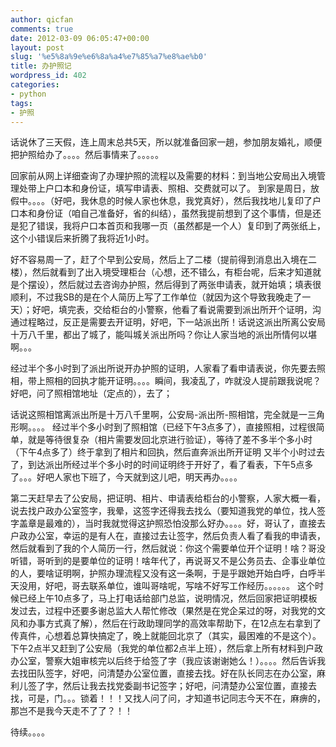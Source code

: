 ```yaml
---
author: qicfan
comments: true
date: 2012-03-09 06:05:47+00:00
layout: post
slug: '%e5%8a%9e%e6%8a%a4%e7%85%a7%e8%ae%b0'
title: 办护照记
wordpress_id: 402
categories:
- python
tags:
- 护照
---
```


话说休了三天假，连上周末总共5天，所以就准备回家一趟，参加朋友婚礼，顺便把护照给办了。。。。然后事情来了。。。。。

回家前从网上详细查询了办理护照的流程以及需要的材料：到当地公安局出入境管理处带上户口本和身份证，填写申请表、照相、交费就可以了。 到家是周日，放假中。。。。（好吧，我休息的时候人家也休息，我党真好），然后我找地儿复印了户口本和身份证（咱自己准备好，省的纠结），虽然我提前想到了这个事情，但是还是犯了错误，我将户口本首页和我哪一页（虽然都是一个人）复印到了两张纸上，这个小错误后来折腾了我将近1小时。

好不容易周一了，赶了个早到公安局，然后上了二楼（提前得到消息出入境在二楼），然后就看到了出入境受理柜台（心想，还不错么，有柜台呢，后来才知道就是个摆设），然后就过去咨询办护照，然后得到了两张申请表，就开始填；填表很顺利，不过我SB的是在个人简历上写了工作单位（就因为这个导致我晚走了一天）；好吧，填完表，交给柜台的小警察，他看了看说需要到派出所开个证明，沟通过程略过，反正是需要去开证明，好吧，下一站派出所！话说这派出所离公安局十万八千里，都出了城了，能叫城关派出所吗？你让人家当地的派出所情何以堪啊。。。

经过半个多小时到了派出所说开办护照的证明，人家看了看申请表说，你先要去照相，带上照相的回执才能开证明。。。。瞬间，我凌乱了，咋就没人提前跟我说呢？好吧，问了照相馆地址（定点的），去了；

话说这照相馆离派出所是十万八千里啊，公安局-派出所-照相馆，完全就是一三角形啊。。。。 经过半个多小时到了照相馆（已经下午3点多了），直接照相，过程很简单，就是等待很复杂（相片需要发回北京进行验证），等待了差不多半个多小时（下午4点多了）终于拿到了相片和回执，然后直奔派出所开证明 又半个小时过去了，到达派出所经过半个多小时的时间证明终于开好了，看了看表，下午5点多了。。。好吧人家也下班了，今天就到这儿吧，明天再办。。。。

第二天赶早去了公安局，把证明、相片、申请表给柜台的小警察，人家大概一看，说去找户政办公室签字，我晕，这签字还得我去找么（要知道我党的单位，找人签字盖章是最难的），当时我就觉得这护照恐怕没那么好办。。。。好，哥认了，直接去户政办公室，幸运的是有人在，直接过去让签字，然后负责人看了看我的申请表，然后就看到了我的个人简历一行，然后就说：你这个需要单位开个证明！啥？哥没听错，哥听到的是要单位的证明！啥年代了，再说哥又不是公务员去、企事业单位的人，要啥证明啊，护照办理流程又没有这一条啊，于是乎跟她开始白呼，白呼半天没用，好吧，哥去联系单位，谁叫哥啥呢，写啥不好写工作经历。。。。。。
这个时候已经上午10点多了，马上打电话给部门总监，说明情况，然后回家把证明模板发过去，过程中还要多谢总监大人帮忙修改（果然是在党企呆过的呀，对我党的文风和办事方式真了解），然后在行政助理同学的高效率帮助下，在12点左右拿到了传真件，心想着总算快搞定了，晚上就能回北京了（其实，最困难的不是这个）。 下午2点半又赶到了公安局（我党的单位都2点半上班），然后拿上所有材料到户政办公室，警察大姐审核完以后终于给签了字（我应该谢谢她么！）。。。。然后告诉我去找田队签字，好吧，问清楚办公室位置，直接去找。好在队长同志在办公室，麻利儿签了字，然后让我去找党委副书记签字；好吧，问清楚办公室位置，直接去找，可是，门。。。锁着！！！又找人问了问，才知道书记同志今天不在，麻痹的，那岂不是我今天走不了了？！！

待续。。。。
